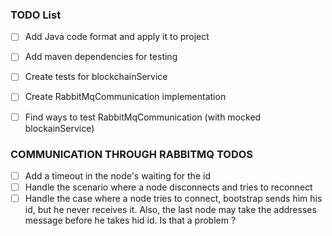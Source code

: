 ### TODO List

- [ ] Add Java code format and apply it to project
- [ ] Add maven dependencies for testing 
- [ ] Create tests for blockchainService
- [ ] Create RabbitMqCommunication implementation
- [ ] Find ways to test RabbitMqCommunication (with mocked blockainService)


### COMMUNICATION THROUGH RABBITMQ TODOS
- [ ] Add a timeout in the node's waiting for the id
- [ ] Handle the scenario where a node disconnects and tries to reconnect
- [ ] Handle the case where a node tries to connect, bootstrap sends him his id,
but he never receives it. Also, the last node may take the addresses message before 
he takes hid id. Is that a problem ?
